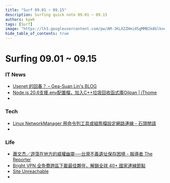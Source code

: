 ```yaml
---
title: "Surf 09.01 ~ 09.15"
description: Surfing quick note 09.01 ~ 09.15
authors: kywk
tags: [Surf]
image: "https://lh3.googleusercontent.com/pw/AM-JKLXZZHmidSgMMB2k8blkneclNRysPXLr__G7rZ4hPi2sN0jC67PHAbX1MyFj8hQX_MTZ6bwIMPwCyu2fu1bU0ZXSX09eu-OlSDb4U-9haUS_wgnVPLaCM6WQLsRbsnocF8X5Edmt35rDjytljbNEMsaf8A=w800-no?authuser=0"
hide_table_of_contents: true
---
```


Surfing 09.01 ~ 09.15
==================

### IT News

- [Usenet 的回春？ – Gea-Suan Lin's BLOG](https://blog.gslin.org/archives/2023/09/01/11331/)
- [Node.js 20.6支援.env配置檔，加入C++垃圾回收函式庫Oilpan | iThome](https://www.ithome.com.tw/news/158622)
- 

### Tech

- [Linux NetworkManager 用命令列工具或組態檔設定網路連線 - 石頭閒語](https://www.rocksaying.tw/archives/2023/linux_networkmanager_cli_and_config.html)
- 

### Life

- [蕭文杰／遊蕩在地方的威權幽靈──台灣不義遺址保存困境 - 報導者 The Reporter](https://www.twreporter.org/a/opinion-the-difficulties-of-preserving-historical-sites-of-injustice)
- [Bright VPN 全免費跨區下載最佳夥伴，解鎖全球 40+ 國家連線節點](https://free.com.tw/bright-vpn/)
- [Site Unreachable](https://www.adaymag.com/2023/09/04/disappointments-diary.html)
- 
